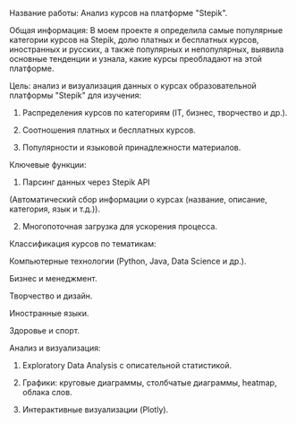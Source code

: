 Название работы: Анализ курсов на платформе "Stepik".

Общая информация: 
В моем проекте я  определила самые популярные категории курсов на Stepik, долю платных и бесплатных курсов, иностранных и русских, а также популярных и непопулярных, выявила основные тенденции и узнала, какие курсы преобладают на этой платформе.

Цель: анализ и визуализация данных о курсах образовательной платформы "Stepik" для изучения:

1. Распределения курсов по категориям (IT, бизнес, творчество и др.).

2. Соотношения платных и бесплатных курсов.

3. Популярности и языковой принадлежности материалов.

Ключевые функции:

1. Парсинг данных через Stepik API

(Автоматический сбор информации о курсах (название, описание, категория, язык и т.д.)).

2. Многопоточная загрузка для ускорения процесса.

Классификация курсов по тематикам:

Компьютерные технологии (Python, Java, Data Science и др.).

Бизнес и менеджмент.

Творчество и дизайн.

Иностранные языки.

Здоровье и спорт.

Анализ и визуализация:

1. Exploratory Data Analysis с описательной статистикой.

2. Графики: круговые диаграммы, столбчатые диаграммы, heatmap, облака слов.

3. Интерактивные визуализации (Plotly).

